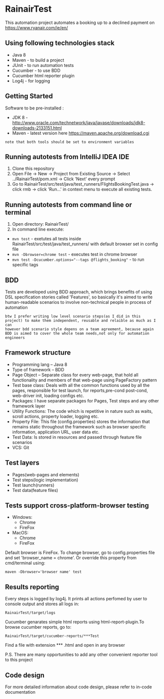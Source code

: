# RainairTest
This automation project automates a booking up to a declined payment on https://www.ryanair.com/ie/en/
## Using following technologies stack
* Java 8
* Maven - to build a project
* JUnit - to run automation tests
* Cucumber - to use BDD
* Cucumber html reporter plugin
* Log4j - for logging
  
## Getting Started  
Software to be pre-installed : 
* JDK 8 - http://www.oracle.com/technetwork/java/javase/downloads/jdk8-downloads-2133151.html
* Maven - latest version here https://maven.apache.org/download.cgi
```
note that both tools should be set to environment variables      
```
## Running autotests from IntelliJ IDEA IDE
1. Clone this repository
2. Open File -> New -> Project from Existing Source -> Select ../RainairTest/pom.xml -> Click 'Next' every prompt
3. Go to RainairTest/src/test/java/test_runners/FlightsBookingTest.java -> click rmb -> click 'Run...' in context menu to execute all existing tests.

## Running autotests from command line or terminal
1. Open directory: RainairTest/ 
2. In command line execute:
* ```mvn test``` - exetutes all tests inside RainairTest/src/test/java/test_runners/ with default browser set in config file
* ```mvn -Dbrowser=chrome test``` - executes test in chrome browser
* ```mvn test -Dcucumber.options="--tags @flights_booking"``` - to run specific tags

## BDD
Tests are developed using BDD approach, which brings benefits of using DSL specification stories called 'Features', so basically it's aimed to write human-readable scenarios to involve non-technical people in process of automation
```
btw I prefer writing low level scenario steps(as I did in this project) to make them independent, reusable and relaible as much as I can
however bdd scenario style depens on a team agreement, because again BDD is aimed to cover the whole team needs,not only for automation engineers 
```
## Framework structure
* Programming lang – Java 8
* Type of framework – BDD
* Page Object – Separate class for every web-page, that hold all functionality and members of that web-page using PageFactory pattern
* Test base class: Deals with all the common functions used by all the pages, responsible for test launch, for reports,pre-cond post-cond, web-driver init, loading configs etc. 
* Packages: I have separate packages for Pages, Test steps and any other framework layer
* Utility Functions: The code which is repetitive in nature such as waits, scroll actions, property loader, logging etc.
* Property File: This file (config.properties) stores the information that remains static throughout the framework such as browser specific information, application URL, user data etc.
* Test Data: Is stored in resources and passed through feature file scenarios
* VCS: Git

## Test layers
* Pages(web-pages and elements)
* Test steps(logic implementation)
* Test launch(runners)
* Test data(feature files)

## Tests support cross-platform-browser testing
 * Windows: 
      * Chrome
      * FireFox
 * MacOS:
      * Chrome
      * FireFox

Default browser is FireFox. To change browser, go to config.properties file and set 'browser_name = chrome'. Or override this property from cmd/terminal using:
```
maven -Dbrowser='browser name' test
```
## Results reporting
Every steps is logged by log4j. It prints all actions perfomed by user to console output and stores all logs in:
```
RainairTest/target/logs      
```
Cucumber genarates simple html reports using html-report-plugin.To browse cucumber reports, go to:
```
RainairTest/target/cucumber-reports/***Test      
```
Find a file with extension *** .html and open in any browser

P.S. There are many opportunities to add any other convenient reporter tool to this project

## Code design
 For more detailed information about code design, please refer to in-code documentation
